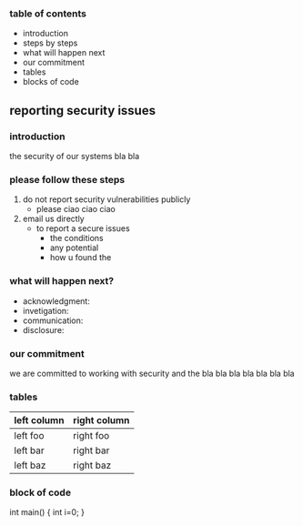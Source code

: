 ### table of contents

 - introduction
 - steps by steps
 - what will happen next
 - our commitment
 - tables
 - blocks of code

## reporting  security issues

### introduction
the security of our systems bla bla

### please follow these steps

1. do not report security vulnerabilities publicly
   * please ciao ciao ciao
2. email us  directly
   * to report a secure issues
     * the conditions
     * any potential
     * how u found the

### what will happen next?

* acknowledgment:
* invetigation:
* communication:
* disclosure:

### our commitment

we are committed to working with security and the bla bla bla
bla bla
bla
bla

### tables

| left column | right column |
|-------------|--------------|
|left foo     |right foo     |
|left bar     |right bar     |
|left baz     |right baz     |


### block of code

int main() {
 int i=0;
}
